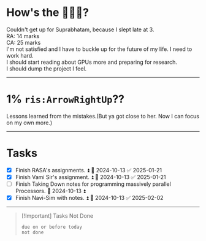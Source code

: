 # How's the 🌄🌅🌇?

Couldn't get up for Suprabhatam, because I slept late at 3.  
RA: 14 marks  
CA: 25 marks  
I'm not satisfied and I have to buckle up for the future of my life. I need to work hard.  
I should start reading about GPUs more and preparing for research.  
I should dump the project I feel.

---

# 1% `ris:ArrowRightUp`??

Lessons learned from the mistakes.(But ya got close to her. Now I can focus on my own more.)

---

# Tasks

- [x] Finish RASA's assignments. ⏫ 📅 2024-10-13 ✅ 2025-01-21
- [x] Finish Vami Sir's assignment. ⏫ 📅 2024-10-13 ✅ 2025-01-21
- [ ] Finish Taking Down notes for programming massively parallel Processors. 📅 2024-10-13 ⏫
- [x] Finish Navi-Sim with notes. ⏫ 📅 2024-10-13 ✅ 2025-02-02

---

> [!Important] Tasks Not Done
>
>```tasks
>due on or before today
>not done
